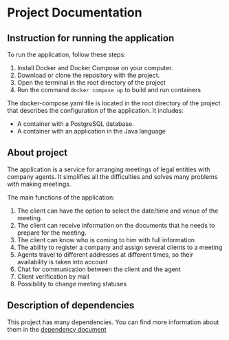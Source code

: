 # Project Documentation

## Instruction for running the application

To run the application, follow these steps:

1. Install Docker and Docker Compose on your computer.
2. Download or clone the repository with the project.
3. Open the terminal in the root directory of the project
4. Run the command `docker compose up` to build and run containers

The docker-compose.yaml file is located in the root directory of the project that describes the configuration of the application. It includes:

- A container with a PostgreSQL database.
- A container with an application in the Java language

## About project

The application is a service for arranging meetings of legal entities with company agents. It simplifies all the difficulties and solves many problems with making meetings.

The main functions of the application:

1. The client can have the option to select the date/time and venue of the meeting.
2. The client can receive information on the documents that he needs to prepare for the meeting.
3. The client can know who is coming to him with full information
4. The ability to register a company and assign several clients to a meeting
5. Agents travel to different addresses at different times, so their availability is taken into account
6. Chat for communication between the client and the agent
7. Client verification by mail
8. Possibility to change meeting statuses

## Description of dependencies

This project has many dependencies. You can find more information about them in the [dependency document](dependencies.md)

